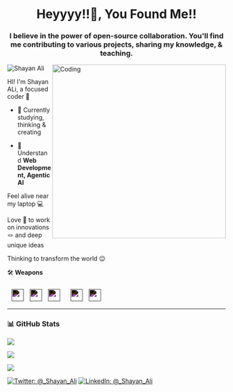 <h1 align="center">Heyyyy!!👋, You Found Me!!</h1>
<h3 align="center">I believe in the power of open-source collaboration. You'll find me contributing to various projects, sharing my knowledge, & teaching.</h3>
<img align="right" alt="Coding" width="400" src="https://i.pinimg.com/originals/e8/f4/53/e8f453469a3ec97ecd354df465d73913.gif">

<p align="left"> <img src="https://komarev.com/ghpvc/?username=Shayan21345293&label=Profile%20views&color=0e75b6&style=flat" alt="Shayan Ali" /> </p>


HI! I'm Shayan ALi, a focused coder 🧩

- 🔭 Currently studying, thinking & creating

- 💬 Understand **Web Development, Agentic AI**

Feel alive near my laptop 💻

Love 💖 to work on innovations 🪢 and deep unique ideas

Thinking to transform the world 😉

🛠️ **Weapons**

<p align="start" style="padding-top:10px;">
  <img src="https://cdn.jsdelivr.net/gh/devicons/devicon/icons/nextjs/nextjs-original.svg" alt="Next.js" height="28" style="margin:0 10px; filter: invert(100%);" />
  <img src="https://upload.wikimedia.org/wikipedia/commons/0/04/ChatGPT_logo.svg" alt="ChatGPT" height="28" style="filter: invert(100%);" />
  <img src="https://cdn.jsdelivr.net/gh/devicons/devicon/icons/typescript/typescript-original.svg" alt="TypeScript" height="28" style="margin:0 10px; filter: invert(100%);" />
  <img src="https://cdn.jsdelivr.net/gh/devicons/devicon/icons/javascript/javascript-original.svg" alt="JavaScript" height="28" style="margin:0 10px; filter: invert(100%);" />
  <img src="https://cdn.jsdelivr.net/gh/devicons/devicon/icons/python/python-original.svg" alt="Python" height="28" style="filter: invert(100%);" />
</p>

---

### 📊 **GitHub Stats**

<p align="start">
    <img src="https://github-readme-stats.vercel.app/api/top-langs?username=danielhashmi&layout=compact&theme=dark&hide_border=true&bg_color=1e1e1e&title_color=ffffff&text_color=ffffff"/>
</p>
<p align="start">
    <img src="https://github-readme-stats.vercel.app/api?username=danielhashmi&show_icons=true&hide_border=true&theme=dark&bg_color=1e1e1e&title_color=ffffff&text_color=ffffff&icon_color=ffffff" />
</p>
<p align="start">
    <img src="https://github-readme-streak-stats.herokuapp.com?user=Shayan21345293&theme=dark&hide_border=true&background=1e1e1e&stroke=ffffff&ring=ffffff&fire=ffffff&currStreakLabel=ffffff"/>
</p>

[![Twitter: @_Shayan_Ali](https://img.shields.io/badge/Twitter--1e1e1e?style=flat&logo=instagram&logoColor=ffffff)](https://www.instagram.com/itz_shaya9/#)
[![LinkedIn: @_Shayan_Ali](https://img.shields.io/badge/LinkedIn--1e1e1e?style=flat&logo=linkedin&logoColor=ffffff)](https://www.linkedin.com/in/shaya9/)

